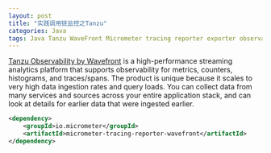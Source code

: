 ```yaml
---
layout: post
title: "实践调用链监控之Tanzu"
categories: Java
tags: Java Tanzu WaveFront Micrometer tracing reporter exporter observability metrics
---
```


[Tanzu Observability by Wavefront](https://docs.wavefront.com/index.html) is a high-performance streaming analytics platform that supports observability for metrics, counters, histograms, and traces/spans. The product is unique because it scales to very high data ingestion rates and query loads. You can collect data from many services and sources across your entire application stack, and can look at details for earlier data that were ingested earlier.



```xml
<dependency>
	<groupId>io.micrometer</groupId>
	<artifactId>micrometer-tracing-reporter-wavefront</artifactId>
</dependency>
```

